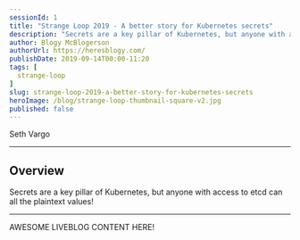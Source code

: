 ```yaml
---
sessionId: 1
title: "Strange Loop 2019 - A better story for Kubernetes secrets"
description: "Secrets are a key pillar of Kubernetes, but anyone with access to etcd can all the plaintext values!"
author: Blogy McBlogerson
authorUrl: https://heresblogy.com/
publishDate: 2019-09-14T00:00-11:20
tags: [
  strange-loop
]
slug: strange-loop-2019-a-better-story-for-kubernetes-secrets
heroImage: /blog/strange-loop-thumbnail-square-v2.jpg
published: false
---
```


<div class="container p-0 liveblog-presenters">
  <div class="row m-0">
      <p class=" mr-12 m-0">
        <span class="liveblog-presenters__name">Seth Vargo</span>
        <a href="https://twitter.com/sethvargo" target="_blank" title="Twitter"><i class="fa fa-twitter pr-2"></i></a>
        <a href="https://github.com/sethvargo" target="_blank" title="GitHub"><i class="fa fa-github pr-2"></i></a>
        <a href="https://www.sethvargo.com/" target="_blank" title="Speaker's site"><i class="fa fa-globe pr-2"></i></a>
      </p>
  </div>
</div>

---

## Overview

Secrets are a key pillar of Kubernetes, but anyone with access to etcd can all the plaintext values!

---

AWESOME LIVEBLOG CONTENT HERE!

<!-- Note on images
  Images (e.g. my_image.jpg) should be put in the `website/static/blog/strange-loop-2019` directory, with the path to the image in your post being `/blog/strange-loop-2019/my_image.jpg`. If you'd rather host the images somewhere else for ease of use, that's fine too.

  Please also try to keep your images to a reasonable size by:
    - Using JPEG compression, unless image is mostly solid color 
    - JPEG compression set between 60%-80%
    - Resizing the image to be no wider then 750px
    - If PNG, use a tool like ImageOptim (https://imageoptim.com/mac) to optimize the file size

  I suggest re-sizing and compressing all the images in one batch as a last step.
-->  
